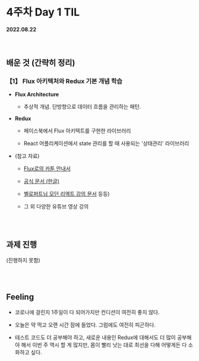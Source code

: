 # 4주차 Day 1 TIL

#### 2022.08.22

<br/>

## 배운 것 (간략히 정리)

### 【1】 Flux 아키텍처와 Redux 기본 개념 학습

- <strong>Flux Architecture</strong>

    - 추상적 개념. 단방향으로 데이터 흐름을 관리하는 패턴.

- <strong>Redux</strong>

    - 페이스북에서 Flux 아키텍트를 구현한 라이브러리

    - React 어플리케이션에서 state 관리를 할 때 사용되는 '상태관리' 라이브러리


- (참고 자료)

    - <a href="https://bestalign.github.io/translation/cartoon-guide-to-flux/">Flux로의 카툰 안내서</a>
    
    - <a href="https://haruair.github.io/flux/docs/overview.html">공식 문서 (한글)</a>
    
    - <a href="https://react.vlpt.us/redux/">벨로퍼트님 모던 리엑트 강의 문서</a> 등등)

    - 그 외 다양한 유튜브 영상 강의

<br/><br/>

## 과제 진행

(진행하지 못함)

<br/><br/>

## Feeling

- 코로나에 걸린지 1주일이 다 되어가지만 컨디션이 여전히 좋지 않다.

- 오늘은 약 먹고 오랜 시간 잠에 들었다. 그럼에도 여전히 피곤하다.

- 테스트 코드도 더 공부해야 하고, 새로운 내용인 Redux에 대해서도 더 많이 공부해야 해서 이번 주 역시 할 게 많지만, 몸이 빨리 낫는 대로 최선을 다해 어떻게든 다 소화하고 싶다.